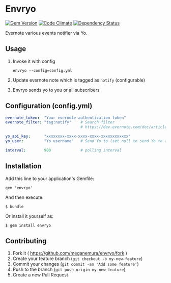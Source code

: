 # Envryo

[![Gem Version](https://img.shields.io/gem/v/envryo.svg)](http://badge.fury.io/rb/envryo)
[![Code Climate](https://img.shields.io/codeclimate/github/meganemura/envryo.svg)](https://codeclimate.com/github/meganemura/envryo)
[![Dependency Status](https://gemnasium.com/meganemura/envryo.svg)](https://gemnasium.com/meganemura/envryo)

Evernote various events notifier via Yo.

## Usage

1. Invoke it with config

    `envryo --config=config.yml`

2. Update evernote note which is tagged as `notify` (configurable)

3. Envryo sends yo to you or all subscribers

## Configuration (config.yml)

```yaml
evernote_token:  "Your evernote authentication token"
evernote_filter: "tag:notify"    # Search filter
                                 # https://dev.evernote.com/doc/articles/search_grammar.php

yo_api_key:      "xxxxxxxx-xxxx-xxxx-xxxx-xxxxxxxxxxxx"
yo_user:         "Yo username"   # Send Yo to (set null to send Yo to all subscribers)

interval:        900             # polling interval
```

## Installation

Add this line to your application's Gemfile:

    gem 'envryo'

And then execute:

    $ bundle

Or install it yourself as:

    $ gem install envryo

## Contributing

1. Fork it ( https://github.com/meganemura/envryo/fork )
2. Create your feature branch (`git checkout -b my-new-feature`)
3. Commit your changes (`git commit -am 'Add some feature'`)
4. Push to the branch (`git push origin my-new-feature`)
5. Create a new Pull Request
